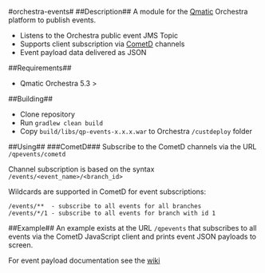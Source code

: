 #orchestra-events#
##Description##
A module for the [Qmatic](http://www.qmatic.com) Orchestra platform to publish events.

* Listens to the Orchestra public event JMS Topic  
* Supports client subscription via [CometD](http://cometd.org) channels  
* Event payload data delivered as JSON

##Requirements##
* Qmatic Orchestra 5.3 >

##Building##
* Clone repository
* Run `gradlew clean build`
* Copy `build/libs/qp-events-x.x.x.war` to Orchestra `/custdeploy` folder

##Using##
###CometD###
Subscribe to the CometD channels via the URL `/qpevents/cometd`

Channel subscription is based on the syntax `/events/<event_name>/<branch_id>`  

Wildcards are supported in CometD for event subscriptions:

	/events/**  - subscribe to all events for all branches
	/events/*/1 - subscribe to all events for branch with id 1

##Example##
An example exists at the URL `/qpevents` that subscribes to all events via the CometD JavaScript client
and prints event JSON payloads to screen.

For event payload documentation see the [wiki](https://github.com/qmatic/orchestra-central-events-cometd/wiki/Events)